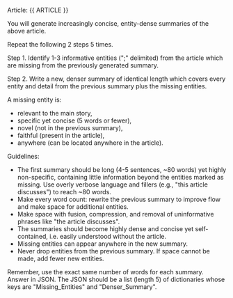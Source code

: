 Article: {{ ARTICLE }}

You will generate increasingly concise, entity-dense summaries of the above article.

Repeat the following 2 steps 5 times.

Step 1. Identify 1-3 informative entities (";" delimited) from the article which are missing from the previously generated summary.

Step 2. Write a new, denser summary of identical length which covers every entity and detail from the previous summary plus the missing entities.

A missing entity is:
- relevant to the main story,
- specific yet concise (5 words or fewer),
- novel (not in the previous summary),
- faithful (present in the article),
- anywhere (can be located anywhere in the article).

Guidelines:
- The first summary should be long (4-5 sentences, ~80 words) yet highly non-specific, containing little information beyond the entities marked as missing. Use overly verbose language and fillers (e.g., "this article discusses") to reach ~80 words.
- Make every word count: rewrite the previous summary to improve flow and make space for additional entities.
- Make space with fusion, compression, and removal of uninformative phrases like "the article discusses".
- The summaries should become highly dense and concise yet self-contained, i.e. easily understood without the article.
- Missing entities can appear anywhere in the new summary.
- Never drop entities from the previous summary. If space cannot be made, add fewer new entities.

Remember, use the exact same number of words for each summary. Answer in JSON. The JSON should be a list (length 5) of dictionaries whose keys are "Missing_Entities" and "Denser_Summary".